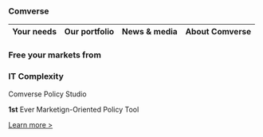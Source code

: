 ### Comverse 
| Your needs | Our portfolio | News & media | About Comverse |
|---|---|---|---|

### **Free** your markets from
### IT **Complexity**

Comverse Policy Studio

**1st** Ever Marketign-Oriented Policy Tool

[Learn more >](http://www.google.com)

